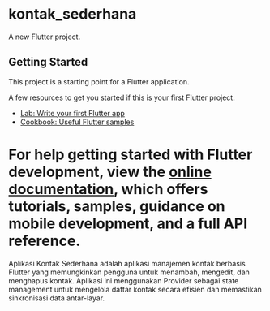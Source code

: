 # kontak_sederhana

A new Flutter project.

## Getting Started

This project is a starting point for a Flutter application.

A few resources to get you started if this is your first Flutter project:

- [Lab: Write your first Flutter app](https://docs.flutter.dev/get-started/codelab)
- [Cookbook: Useful Flutter samples](https://docs.flutter.dev/cookbook)

For help getting started with Flutter development, view the
[online documentation](https://docs.flutter.dev/), which offers tutorials,
samples, guidance on mobile development, and a full API reference.
=======
Aplikasi Kontak Sederhana adalah aplikasi manajemen kontak berbasis Flutter yang memungkinkan pengguna untuk menambah, mengedit, dan menghapus kontak. Aplikasi ini menggunakan Provider sebagai state management untuk mengelola daftar kontak secara efisien dan memastikan sinkronisasi data antar-layar.

